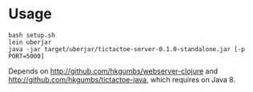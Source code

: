 # Usage
```
bash setup.sh
lein uberjar
java -jar target/uberjar/tictactoe-server-0.1.0-standalone.jar [-p PORT=5000]
```

Depends on http://github.com/hkgumbs/webserver-clojure and
http://github.com/hkgumbs/tictactoe-java, which requires on Java 8.
